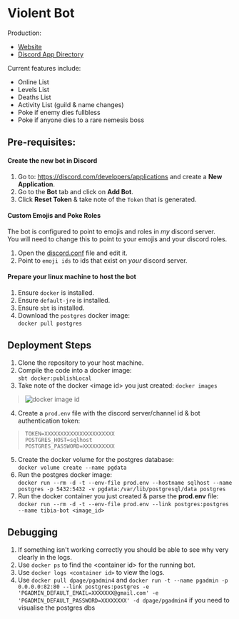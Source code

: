 # Violent Bot

Production:
- [Website](https://violentbot.xyz)
- [Discord App Directory](https://discord.com/application-directory/1067774715407642624)
   
Current features include:    
- Online List
- Levels List
- Deaths List
- Activity List (guild & name changes)
- Poke if enemy dies fullbless
- Poke if anyone dies to a rare nemesis boss

## Pre-requisites:

#### Create the new bot in Discord
1. Go to: https://discord.com/developers/applications and create a **New Application**.
2. Go to the **Bot** tab and click on **Add Bot**.
3. Click **Reset Token** & take note of the `Token` that is generated.

#### Custom Emojis and Poke Roles
The bot is configured to point to emojis and roles in _my_ discord server.     
You will need to change this to point to your emojis and your discord roles.

1. Open the [discord.conf](https://github.com/Leo32onGIT/tibia-bot/blob/public/tibia-bot/src/main/resources/discord.conf#L17-L55) file and edit it.
2. Point to `emoji ids` to ids that exist on _your_ discord server.

#### Prepare your linux machine to host the bot
1. Ensure `docker` is installed.
1. Ensure `default-jre` is installed.
1. Ensure `sbt` is installed.
3. Download the `postgres` docker image:    
`docker pull postgres`

## Deployment Steps

1. Clone the repository to your host machine.    
2. Compile the code into a docker image:    
`sbt docker:publishLocal`    
3. Take note of the docker \<image id\> you just created: `docker images`   
> ![docker image id](https://i.imgur.com/nXvSeIL.png)

4. Create a `prod.env` file with the discord server/channel id & bot authentication token:
> ```env
> TOKEN=XXXXXXXXXXXXXXXXXXXXXX   
> POSTGRES_HOST=sqlhost
> POSTGRES_PASSWORD=XXXXXXXXXX
> ```
5. Create the docker volume for the postgres database:    
`docker volume create --name pgdata`
6. Run the postgres docker image:    
`docker run --rm -d -t --env-file prod.env --hostname sqlhost --name postgres -p 5432:5432 -v pgdata:/var/lib/postgresql/data postgres`
7. Run the docker container you just created & parse the **prod.env** file:     
`docker run --rm -d -t --env-file prod.env --link postgres:postgres --name tibia-bot <image_id>`

## Debugging

1. If something isn't working correctly you should be able to see why very clearly in the logs.
2. Use `docker ps` to find the \<container id\> for the running bot.
3. Use `docker logs <container id>` to view the logs.
4. Use `docker pull dpage/pgadmin4` and `docker run -t --name pgadmin -p 0.0.0.0:82:80 --link postgres:postgres -e 'PGADMIN_DEFAULT_EMAIL=XXXXXXX@gmail.com' -e 'PGADMIN_DEFAULT_PASSWORD=XXXXXXXX' -d dpage/pgadmin4` if you need to visualise the postgres dbs
